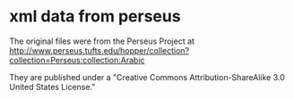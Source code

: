 # xml data from perseus

The original files were from the Perseus Project at http://www.perseus.tufts.edu/hopper/collection?collection=Perseus:collection:Arabic

They are published under a "Creative Commons Attribution-ShareAlike 3.0 United States License."

